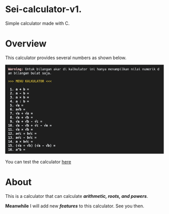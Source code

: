 # Sei-calculator-v1.
Simple calculator made with C.

# Overview
This calculator provides several numbers as shown below.

![calcoview](overview.jpg)

You can test the calculator [here](https://replit.com/@Jetrai/Sei-Calculator-v10)

# About
This is a calculator that can calculate ***arithmetic, roots, and powers***.

**Meanwhile** I will add new ***features*** to this calculator. See you then.
